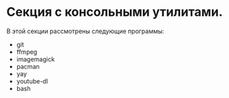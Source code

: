 # Секция с консольными утилитами.

В этой секции рассмотрены следующие программы:

- git
- ffmpeg
- imagemagick
- pacman
- yay
- youtube-dl
- bash
